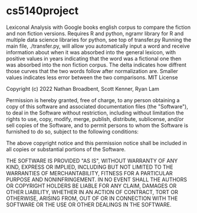 # cs5140project
Lexiconal Analysis with Google books english corpus to compare the fiction and non fiction versions.
Requires R and python, ngramr library for R and multiple data science libraries for python, see top of transfer.py
Running the main file, ./transfer.py, will allow you automatically input a word and receive information about when it was absorbed into the general lexicon, with positive values in years indicating that the word was a fictional one then was absorbed into the non fiction corpus. The delta indicates how diffrent those curves that the two words follow after normalization are. Smaller values indicates less error between the two comparisons.
MIT License

Copyright (c) 2022 Nathan Broadbent, Scott Kenner, Ryan Lam

Permission is hereby granted, free of charge, to any person obtaining a copy
of this software and associated documentation files (the "Software"), to deal
in the Software without restriction, including without limitation the rights
to use, copy, modify, merge, publish, distribute, sublicense, and/or sell
copies of the Software, and to permit persons to whom the Software is
furnished to do so, subject to the following conditions:

The above copyright notice and this permission notice shall be included in all
copies or substantial portions of the Software.

THE SOFTWARE IS PROVIDED "AS IS", WITHOUT WARRANTY OF ANY KIND, EXPRESS OR
IMPLIED, INCLUDING BUT NOT LIMITED TO THE WARRANTIES OF MERCHANTABILITY,
FITNESS FOR A PARTICULAR PURPOSE AND NONINFRINGEMENT. IN NO EVENT SHALL THE
AUTHORS OR COPYRIGHT HOLDERS BE LIABLE FOR ANY CLAIM, DAMAGES OR OTHER
LIABILITY, WHETHER IN AN ACTION OF CONTRACT, TORT OR OTHERWISE, ARISING FROM,
OUT OF OR IN CONNECTION WITH THE SOFTWARE OR THE USE OR OTHER DEALINGS IN THE
SOFTWARE.
